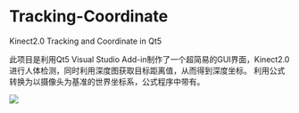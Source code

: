 # Tracking-Coordinate
Kinect2.0 Tracking and Coordinate in Qt5

此项目是利用Qt5 Visual Studio Add-in制作了一个超简易的GUI界面，Kinect2.0进行人体检测，同时利用深度图获取目标距离值，从而得到深度坐标。
利用公式转换为以摄像头为基准的世界坐标系，公式程序中带有。

![](object.gif)
